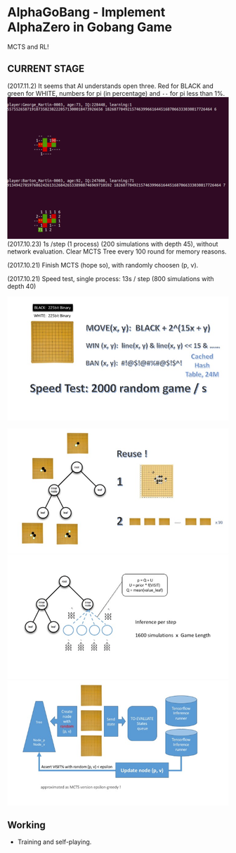 # AlphaGoBang - Implement AlphaZero in Gobang Game

MCTS and RL!



## CURRENT STAGE

(2017.11.2) It seems that AI understands open three. Red for BLACK and green for WHITE, numbers for pi (in percentage) and `--` for pi less than 1%.
![avatar](./docs/selfplay.png)
(2017.10.23) 1s /step (1 process) (200 simulations with depth 45), without network evaluation. Clear MCTS Tree every 100 round for memory reasons. 

(2017.10.21) Finish MCTS (hope so), with randomly choosen (p, v).

(2017.10.21) Speed test, single process: 13s / step (800 simulations with depth 40)


![avatar](./docs/implementation0/Slide4.jpg)

![avatar](./docs/implementation0/Slide6.jpg)
![avatar](./docs/implementation0/Slide7.jpg)
![avatar](./docs/implementation0/Slide8.jpg)


## Working

* Training and self-playing.
